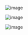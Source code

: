 ![image](https://github.com/user-attachments/assets/66d2ad69-2751-41df-a2a2-bb43c0f21151)

![image](https://github.com/user-attachments/assets/58158b60-1950-4988-9a88-6aa09bad4b80)

![image](https://github.com/user-attachments/assets/9f964c2c-2903-4849-a924-777b95ffcaa9)
